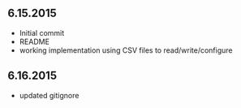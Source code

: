 6.15.2015
---------
- Initial commit
- README
- working implementation using CSV files to read/write/configure

6.16.2015
---------
- updated gitignore
